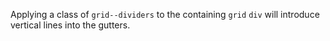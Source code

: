 Applying a class of `grid--dividers` to the containing `grid` `div` will introduce vertical lines into the gutters.
